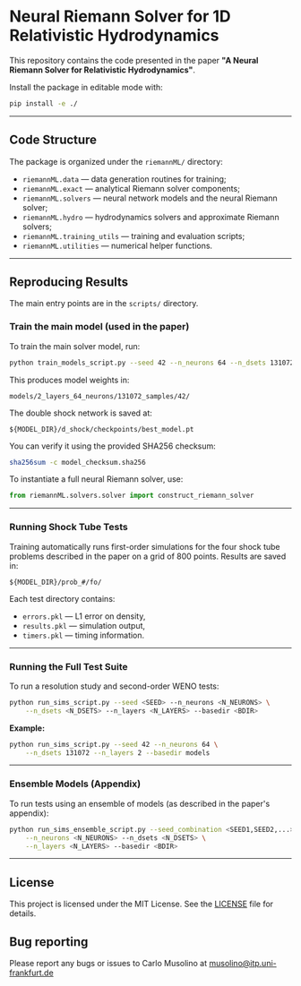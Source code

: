 # Neural Riemann Solver for 1D Relativistic Hydrodynamics

This repository contains the code presented in the paper
**"A Neural Riemann Solver for Relativistic Hydrodynamics"**.

Install the package in editable mode with:

```bash
pip install -e ./
```

---

## Code Structure

The package is organized under the `riemannML/` directory:

* `riemannML.data` — data generation routines for training;
* `riemannML.exact` — analytical Riemann solver components;
* `riemannML.solvers` — neural network models and the neural Riemann solver;
* `riemannML.hydro` — hydrodynamics solvers and approximate Riemann solvers;
* `riemannML.training_utils` — training and evaluation scripts;
* `riemannML.utilities` — numerical helper functions.

---

## Reproducing Results

The main entry points are in the `scripts/` directory.

### Train the main model (used in the paper)

To train the main solver model, run:

```bash
python train_models_script.py --seed 42 --n_neurons 64 --n_dsets 131072 --batch 128 --n_layers 2
```

This produces model weights in:

```
models/2_layers_64_neurons/131072_samples/42/
```

The double shock network is saved at:

```
${MODEL_DIR}/d_shock/checkpoints/best_model.pt
```

You can verify it using the provided SHA256 checksum:

```bash
sha256sum -c model_checksum.sha256
```

To instantiate a full neural Riemann solver, use:

```python
from riemannML.solvers.solver import construct_riemann_solver
```

---

### Running Shock Tube Tests

Training automatically runs first-order simulations for the four shock tube problems described in the paper on a grid of 800 points. Results are saved in:

```
${MODEL_DIR}/prob_#/fo/
```

Each test directory contains:

* `errors.pkl` — L1 error on density,
* `results.pkl` — simulation output,
* `timers.pkl` — timing information.

---

### Running the Full Test Suite

To run a resolution study and second-order WENO tests:

```bash
python run_sims_script.py --seed <SEED> --n_neurons <N_NEURONS> \
    --n_dsets <N_DSETS> --n_layers <N_LAYERS> --basedir <BDIR>
```

**Example:**

```bash
python run_sims_script.py --seed 42 --n_neurons 64 \
    --n_dsets 131072 --n_layers 2 --basedir models
```

---

### Ensemble Models (Appendix)

To run tests using an ensemble of models (as described in the paper's appendix):

```bash
python run_sims_ensemble_script.py --seed_combination <SEED1,SEED2,...> \
    --n_neurons <N_NEURONS> --n_dsets <N_DSETS> \
    --n_layers <N_LAYERS> --basedir <BDIR>
```

---

## License

This project is licensed under the MIT License. See the [LICENSE](./LICENSE.md) file for details.


## Bug reporting 

Please report any bugs or issues to Carlo Musolino at [musolino@itp.uni-frankfurt.de](mailto:musolino@itp.uni-frankfurt.de)